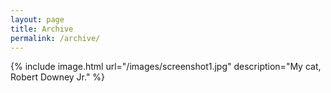 ```yaml
---
layout: page
title: Archive
permalink: /archive/
---
```

{% include image.html url="/images/screenshot1.jpg" description="My cat, Robert Downey Jr." %}
